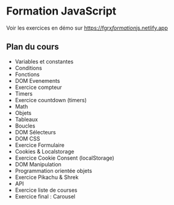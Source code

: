 ﻿# Formation JavaScript

Voir les exercices en démo sur [https://fgrx*formation*js.netlify.app](https://fgrx*formation*js.netlify.app)

## Plan du cours

- Variables et constantes
- Conditions
- Fonctions
- DOM Evenements
- Exercice compteur
- Timers
- Exercice countdown (timers)
- Math
- Objets
- Tableaux
- Boucles
- DOM Sélecteurs
- DOM CSS
- Exercice Formulaire
- Cookies & Localstorage
- Exercice Cookie Consent (localStorage)
- DOM Manipulation
- Programmation orientée objets
- Exercice Pikachu & Shrek
- API
- Exercice liste de courses
- Exercice final : Carousel
